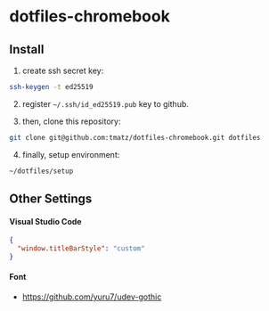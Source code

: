 # dotfiles-chromebook

## Install

1. create ssh secret key:

```bash
ssh-keygen -t ed25519
```

2. register `~/.ssh/id_ed25519.pub` key to github.

3. then, clone this repository:

```bash
git clone git@github.com:tmatz/dotfiles-chromebook.git dotfiles
```

4. finally, setup environment:

```bash
~/dotfiles/setup
```

## Other Settings

#### Visual Studio Code

```json
{
  "window.titleBarStyle": "custom"
}
```

#### Font

* https://github.com/yuru7/udev-gothic




